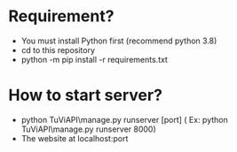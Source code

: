 # Requirement?
- You must install Python first (recommend python 3.8)
- cd to this repository
- python -m pip install -r requirements.txt
# How to start server?
- python TuViAPI\manage.py runserver [port] ( Ex: python TuViAPI\manage.py runserver 8000)
- The website at localhost:port
